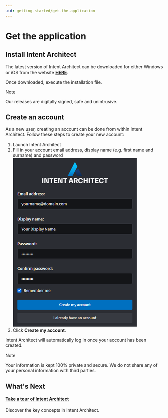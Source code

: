 ```yaml
---
uid: getting-started/get-the-application
---
```


# Get the application

## Install Intent Architect
The latest version of Intent Architect can be downloaded for either Windows or iOS from the website **[HERE](https://intentarchitect.com/#/downloads)**.

Once downloaded, execute the installation file. 

>[!NOTE]
>Our releases are digitally signed, safe and unintrusive.

## Create an account
As a new user, creating an account can be done from within Intent Architect. Follow these steps to create your new account:
1. Launch Intent Architect
2. Fill in your account email address, display name (e.g. first name and surname) and password
![Create Account](images/create-account-dark.png)
3. Click **Create my account**.

Intent Architect will automatically log in once your account has been created.

>[!NOTE]
>Your information is kept 100% private and secure. We do not share any of your personal information with third parties.

## What's Next
#### [Take a tour of Intent Architect](xref:getting-started/take-a-tour)
Discover the key concepts in Intent Architect.